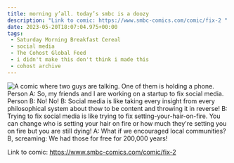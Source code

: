 ```yaml
---
title: morning y’all. today’s smbc is a doozy
description: "Link to comic: https://www.smbc-comics.com/comic/fix-2 "
date: 2023-05-20T18:07:04.975+00:00
tags:
 - Saturday Morning Breakfast Cereal
 - social media
 - The Cohost Global Feed
 - i didn't make this don't think i made this
 - cohost archive
---
```

![A comic where two guys are talking. One of them is holding a phone. Person A: So, my friends and I are working on a startup to fix social media. Person B: No! No! B: Social media is like taking every insight from every philosophical system about thow to be content and throwing it in reverse! B: Trying to fix social media is like trying to fix setting-your-hair-on-fire. You can change who is setting your hair on fire or how much they're setting you on fire but you are still dying! A: What if we encouraged local communities? B, screaming: We had those for free for 200,000 years!](https://cdn.ewie.online/20250903054505-Image.png)

Link to comic: https://www.smbc-comics.com/comic/fix-2